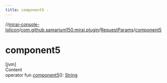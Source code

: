 ```yaml
---
title: component5 -
---
```

//[mirai-console-lolicon](../../index.md)/[com.github.samarium150.mirai.plugin](../index.md)/[RequestParams](index.md)/[component5](component5.md)



# component5  
[jvm]  
Content  
operator fun [component5](component5.md)(): [String](https://kotlinlang.org/api/latest/jvm/stdlib/kotlin/-string/index.html)  



